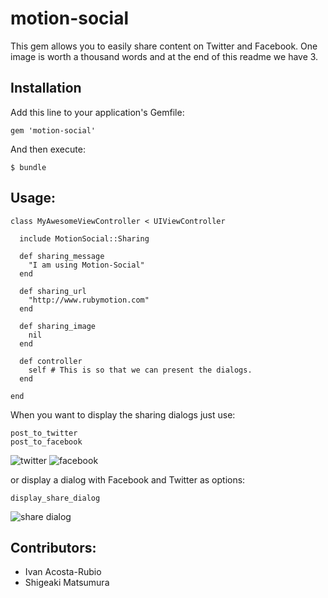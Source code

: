 # motion-social

This gem allows you to easily share content on Twitter and Facebook. One image is worth a thousand words and at the end of this readme we have 3. 

## Installation

Add this line to your application's Gemfile:

    gem 'motion-social'

And then execute:

    $ bundle


## Usage:

    class MyAwesomeViewController < UIViewController

      include MotionSocial::Sharing

      def sharing_message
        "I am using Motion-Social"
      end

      def sharing_url
        "http://www.rubymotion.com"
      end

      def sharing_image
        nil
      end

      def controller
        self # This is so that we can present the dialogs. 
      end

    end

When you want to display the sharing dialogs just use: 

    post_to_twitter
    post_to_facebook

![twitter](https://raw.github.com/ivanacostarubio/motion-social/master/resources/twitter.png) ![facebook](https://raw.github.com/ivanacostarubio/motion-social/master/resources/facebook.png)

or display a dialog with Facebook and Twitter as options:

    display_share_dialog

![share dialog](https://raw.github.com/ivanacostarubio/motion-social/master/resources/share_dialog.png)

## Contributors:

- Ivan Acosta-Rubio
- Shigeaki Matsumura
